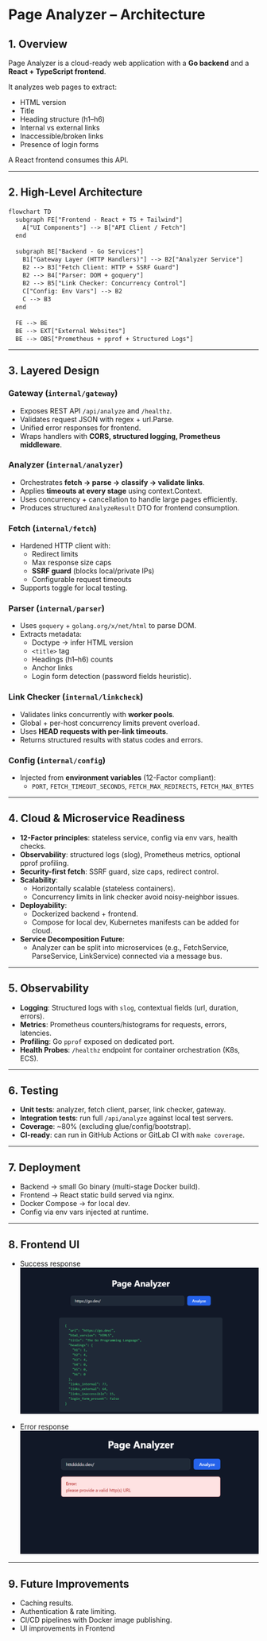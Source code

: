 
# Page Analyzer – Architecture

## 1. Overview
Page Analyzer is a cloud-ready web application with a **Go backend** and a **React + TypeScript frontend**.

It analyzes web pages to extract:
- HTML version
- Title
- Heading structure (h1–h6)
- Internal vs external links
- Inaccessible/broken links
- Presence of login forms

A React frontend consumes this API.

---

## 2. High-Level Architecture
```mermaid
flowchart TD
  subgraph FE["Frontend - React + TS + Tailwind"]
    A["UI Components"] --> B["API Client / Fetch"]
  end

  subgraph BE["Backend - Go Services"]
    B1["Gateway Layer (HTTP Handlers)"] --> B2["Analyzer Service"]
    B2 --> B3["Fetch Client: HTTP + SSRF Guard"]
    B2 --> B4["Parser: DOM + goquery"]
    B2 --> B5["Link Checker: Concurrency Control"]
    C["Config: Env Vars"] --> B2
    C --> B3
  end

  FE --> BE
  BE --> EXT["External Websites"]
  BE --> OBS["Prometheus + pprof + Structured Logs"]

```

---

## 3. Layered Design

### Gateway (`internal/gateway`)
- Exposes REST API `/api/analyze` and `/healthz`.
- Validates request JSON with regex + url.Parse.
- Unified error responses for frontend.
- Wraps handlers with **CORS, structured logging, Prometheus middleware**.

### Analyzer (`internal/analyzer`)
- Orchestrates **fetch → parse → classify → validate links**.
- Applies **timeouts at every stage** using context.Context.
- Uses concurrency + cancellation to handle large pages efficiently.
- Produces structured `AnalyzeResult` DTO for frontend consumption.

### Fetch (`internal/fetch`)
- Hardened HTTP client with:
    - Redirect limits
    - Max response size caps
    - **SSRF guard** (blocks local/private IPs)
    - Configurable request timeouts
- Supports toggle for local testing.

### Parser (`internal/parser`)
- Uses `goquery` + `golang.org/x/net/html` to parse DOM.
- Extracts metadata:
    - Doctype → infer HTML version
    - `<title>` tag
    - Headings (h1–h6) counts
    - Anchor links
    - Login form detection (password fields heuristic).

### Link Checker (`internal/linkcheck`)
- Validates links concurrently with **worker pools**.
- Global + per-host concurrency limits prevent overload.
- Uses **HEAD requests with per-link timeouts**.
- Returns structured results with status codes and errors.

### Config (`internal/config`)
- Injected from **environment variables** (12-Factor compliant):
    - `PORT`, `FETCH_TIMEOUT_SECONDS`, `FETCH_MAX_REDIRECTS`, `FETCH_MAX_BYTES`

---

## 4. Cloud & Microservice Readiness

- **12-Factor principles**: stateless service, config via env vars, health checks.
- **Observability**: structured logs (slog), Prometheus metrics, optional pprof profiling.
- **Security-first fetch**: SSRF guard, size caps, redirect control.
- **Scalability**:
    - Horizontally scalable (stateless containers).
    - Concurrency limits in link checker avoid noisy-neighbor issues.
- **Deployability**:
    - Dockerized backend + frontend.
    - Compose for local dev, Kubernetes manifests can be added for cloud.
- **Service Decomposition Future**:
    - Analyzer can be split into microservices (e.g., FetchService, ParseService, LinkService) connected via a message bus.


---

## 5. Observability

- **Logging**: Structured logs with `slog`, contextual fields (url, duration, errors).
- **Metrics**: Prometheus counters/histograms for requests, errors, latencies.
- **Profiling**: Go `pprof` exposed on dedicated port.
- **Health Probes**: `/healthz` endpoint for container orchestration (K8s, ECS).

---

## 6. Testing

- **Unit tests**: analyzer, fetch client, parser, link checker, gateway.
- **Integration tests**: run full `/api/analyze` against local test servers.
- **Coverage**: ~80% (excluding glue/config/bootstrap).
- **CI-ready**: can run in GitHub Actions or GitLab CI with `make coverage`.

---

## 7. Deployment

- Backend → small Go binary (multi-stage Docker build).
- Frontend → React static build served via nginx.
- Docker Compose → for local dev.
- Config via env vars injected at runtime.

---

## 8. Frontend UI

- Success response
![img_1.png](img_1.png)

- Error response 
![img_2.png](img_2.png)
---

## 9. Future Improvements

- Caching results.
- Authentication & rate limiting.
- CI/CD pipelines with Docker image publishing.
- UI improvements in Frontend
